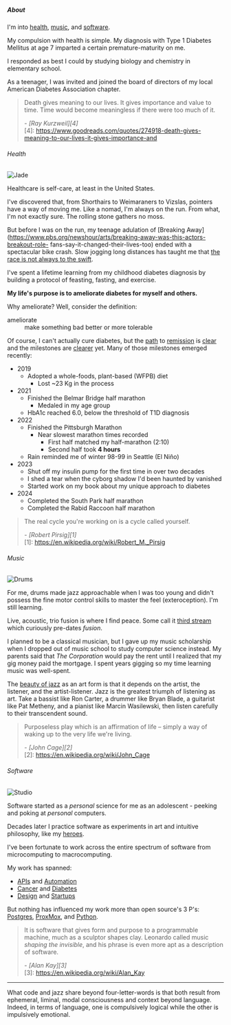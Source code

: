 ##### About

I'm into <a href="#health">health</a>, <a href="#music">music</a>, and <a href="#software">software</a>.

My compulsion with health is simple. My diagnosis with Type 1 Diabetes Mellitus at age 7 imparted a certain premature-maturity on me. 

I responded as best I could by studying biology and  chemistry in elementary school. 

As a teenager, I was invited and joined the board of directors of my local American Diabetes Association chapter.

> Death gives meaning to our lives. It gives importance and value to time. Time would become meaningless if there were too much of it. <footer>- <cite>[Ray Kurzweil][4]</cite></footer> 
[4]: https://www.goodreads.com/quotes/274918-death-gives-meaning-to-our-lives-it-gives-importance-and

###### <a name="health"></a>Health
<img class="icon-headshot" src="/images/jade.jpg" alt="Jade" title="Jade"></img> 

Healthcare is self-care, at least in the United States.

I've discovered that, from Shorthairs to Weimaraners to Vizslas, pointers have a way of moving me. Like a nomad, I'm always on the run. From what, I'm not exactly sure. The rolling stone gathers no moss.

But before I was on the run, my teenage adulation of [Breaking Away](https://www.pbs.org/newshour/arts/breaking-away-was-this-actors-breakout-role-
fans-say-it-changed-their-lives-too) ended with a spectacular bike
crash. Slow jogging long distances has taught me that [the race is not always to the swift](https://read.gov/aesop/025.html). 

I've spent a lifetime learning from my childhood diabetes diagnosis by building a protocol of feasting, fasting, and exercise.

**My life's purpose is to ameliorate diabetes for myself and others.** 

Why ameliorate? Well, consider the definition:

<dl>
<dt>ameliorate</dt>
<dd>make something bad better or more tolerable</dd>
</dl>

Of course, I can't actually cure diabetes, but the [path](https://dornsife.usc.edu/news/stories/a-diet-that-mimics-fasting-may-reverse-type-1-and-type-2-diabetes/#:~:text=Longo%20and%20his%20team%20also,could%20alleviate%20diabetes%20in%20humans.) to [remission](https://www.valterlongo.com/diabetes-obesity/) is [clear](https://www.ncbi.nlm.nih.gov/pmc/articles/PMC5357144/) and the milestones are [clearer](https://www.bbc.com/news/health-39070183) yet. Many of those milestones emerged recently:

* 2019
    * Adopted a whole-foods, plant-based (WFPB) diet 
        * Lost ~23 Kg in the process 
* 2021
    * Finished the Belmar Bridge half marathon 
        * Medaled in my age group
    * HbA1c reached 6.0, below the threshold of T1D diagnosis
* 2022
    * Finished the Pittsburgh Marathon
      * Near slowest marathon times recorded
        * First half matched my half-marathon (2:10)
        * Second half took **4 hours**
    * Rain reminded me of winter 98-99 in Seattle (El Niño)
* 2023
    * Shut off my insulin pump for the first time in over two decades
    * I shed a tear when the cyborg shadow I'd been haunted by vanished
    * Started work on my book about my unique approach to diabetes
* 2024
    * Completed the South Park half marathon
    * Completed the Rabid Raccoon half marathon
    
> The real cycle you're working on is a cycle called yourself. <footer>- <cite>[Robert Pirsig][1]</cite></footer> 
[1]: https://en.wikipedia.org/wiki/Robert_M._Pirsig

###### <a name="music"></a>Music
<img class="icon-headshot" src="/images/tama.jpg" alt="Drums" title="Drums"></img>

For me, drums made jazz approachable when I was too young and didn't possess the fine motor control skills to master the feel (exteroception). I'm still learning. 

Live, acoustic, trio fusion is where I find peace. Some call it [third stream](https://en.wikipedia.org/wiki/Third_stream) which curiously pre-dates *fusion*. 

I planned to be a classical musician, but I gave up my music scholarship when I dropped out of music school to study computer
science instead. My parents said that *The Corporation* would pay the rent until I realized that my gig money paid the mortgage. I spent years gigging so my time learning music was well-spent.

The [beauty of jazz](https://thebaffler.com/salvos/jazz-is-freedom-grimstad) as an art form is that it depends on the artist, the listener, and the artist-listener. Jazz is the greatest triumph of listening as art. 
Take a bassist like Ron Carter, a drummer like Bryan Blade, a guitarist like Pat Metheny, and a pianist like Marcin Wasilewski, then listen carefully to their transcendent sound. 

> Purposeless play which is an affirmation of life – 
simply a way of waking up to the very life we're living. <footer>- <cite>[John Cage][2]</cite></footer>
[2]: https://en.wikipedia.org/wiki/John_Cage 

###### <a name="software"></a>Software
<img class="icon-headshot" src="/images/computer.jpg" alt="Studio" title="Studio"></img> 

Software started as a *personal* science for me as an adolescent - peeking and poking at *personal* computers. 

Decades later I practice software as experiments in art and intuitive philosophy, like my <a href="https://www.quantamagazine.org/computer-scientist-donald-knuth-cant-stop-telling-stories-20200416/">heroes</a>. 

I've been fortunate to work across the entire spectrum of software from microcomputing to macrocomputing. 

My work has spanned:

* [APIs](https://xmlrpc.sourceforge.net/documentation.pdf) and  [Automation](https://www.broadcom.com/products/mainframe/product-portfolio/automation-point)
* [Cancer](http://www.nomos.com/pdf/BN_MB_Corvus_MSF0003_R1_06142016.pdf) and [Diabetes](https://www.fastcompany.com/1279088/inside-maya-designs-innovation-boot-camps#:~:text=they%20craft%20glucose%20meters%20for%20diabetics) 
* [Design](https://www.fastcompany.com/1279088/inside-maya-designs-innovation-boot-camps) and [Startups](/cobind_retrospective.html) 

But nothing has influenced my work more than open source's 3 P's: <a href="https://en.wikipedia.org/wiki/Michael_Stonebraker">Postgres</a>, <a href="https://en.wikipedia.org/wiki/Proxmox_Virtual_Environment">ProxMox</a>, and <a href="https://en.wikipedia.org/wiki/Guido_van_Rossum">Python</a>.

> It is software that gives form and purpose to
a programmable machine, much as a sculptor shapes clay. Leonardo called music
*shaping the invisible*, and his phrase is even more apt as a description of
software. <footer>- <cite>[Alan Kay][3]</cite></footer>
[3]: https://en.wikipedia.org/wiki/Alan_Kay

___

What code and jazz share beyond four-letter-words is that both result from ephemeral, liminal, modal consciousness and context beyond language. Indeed, in terms of language, one is compulsively logical while the other is impulsively emotional. 
